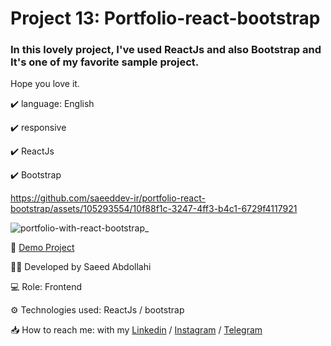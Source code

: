 # Project 13: Portfolio-react-bootstrap

### In this lovely project, I've used ReactJs and also Bootstrap and It's one of my favorite sample project. 

Hope you love it.


✔️ language: English

✔️ responsive

✔️ ReactJs

✔️ Bootstrap




https://github.com/saeeddev-ir/portfolio-react-bootstrap/assets/105293554/10f88f1c-3247-4ff3-b4c1-6729f4117921




![portfolio-with-react-bootstrap_](https://github.com/saeeddev-ir/portfolio-react-bootstrap/assets/105293554/746cb743-3a79-42e6-a2ff-767fff4965a7)


🔗 [Demo Project](https://portfolio-with-react-bootstrap.vercel.app/)

👨‍💻 Developed by Saeed Abdollahi

💻 Role: Frontend

⚙️ Technologies used: ReactJs / bootstrap

📥 How to reach me: with my [Linkedin](https://www.linkedin.com/in/saeeddev-ir) / [Instagram](https://instagram.com/saeeddev_ir) / [Telegram](https://t.me/saeeddev_ir)
